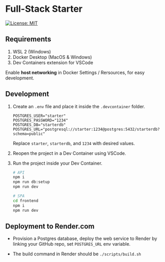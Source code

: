 # Full-Stack Starter

[![License: MIT](https://img.shields.io/badge/License-MIT-yellow.svg)](https://opensource.org/licenses/MIT)

## Requirements

1. WSL 2 (Windows)
1. Docker Desktop (MacOS & Windows)
1. Dev Containers extension for VSCode

Enable **host networking** in Docker Settings / Rersources, for easy development.

## Development

1. Create an `.env` file and place it inside the `.devcontainer` folder.

    ```text
    POSTGRES_USER="starter"
    POSTGRES_PASSWORD="1234"
    POSTGRES_DB="starterdb"
    POSTGRES_URL="postgresql://starter:1234@postgres:5432/starterdb?schema=public"
    ```

    Replace `starter`, `starterdb`, and `1234` with desired values.

2. Reopen the project in a Dev Container using VSCode.

3. Run the project inside your Dev Container.

    ```bash
    # API
    npm i
    npm run db:setup
    npm run dev
    ```

    ```bash
    # SPA
    cd frontend
    npm i
    npm run dev
    ```

## Deployment to Render.com

- Provision a Postgres database, deploy the web service to Render by linking your GitHub repo, set `POSTGRES_URL` env variable.

- The build command in Render should be `./scripts/build.sh`
